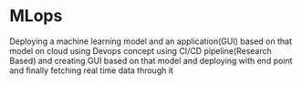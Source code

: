 # MLops
Deploying a machine learning model and an application(GUI) based on that model on cloud using Devops concept using CI/CD pipeline(Research Based) and creating GUI based on that model and deploying with end point and finally fetching real time data through it
